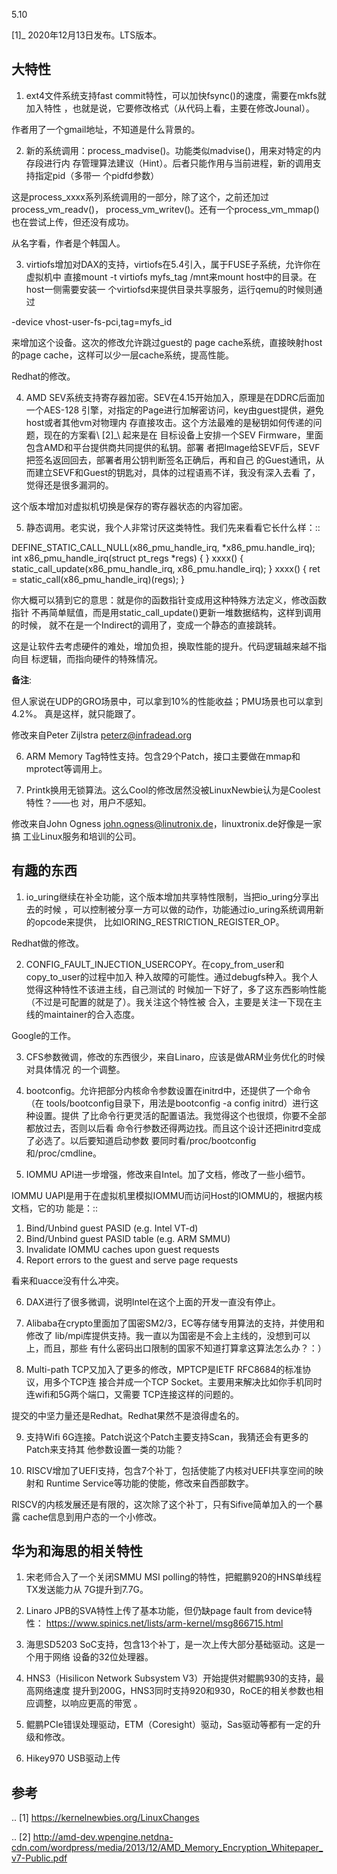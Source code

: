     
5.10

[1]_ 2020年12月13日发布。LTS版本。

## 大特性

1. ext4文件系统支持fast commit特性，可以加快fsync()的速度，需要在mkfs就加入特性
  ，也就是说，它要修改格式（从代码上看，主要在修改Jounal）。

  作者用了一个gmail地址，不知道是什么背景的。

2. 新的系统调用：process_madvise()。功能类似madvise()，用来对特定的内存段进行内
  存管理算法建议（Hint）。后者只能作用与当前进程，新的调用支持指定pid（多带一
  个pidfd参数）

  这是process_xxxx系列系统调用的一部分，除了这个，之前还加过process_vm_readv()，
  process_vm_writev()。还有一个process_vm_mmap()也在尝试上传，但还没有成功。

  从名字看，作者是个韩国人。

3. virtiofs增加对DAX的支持，virtiofs在5.4引入，属于FUSE子系统，允许你在虚拟机中
  直接mount -t virtiofs myfs_tag /mnt来mount host中的目录。在host一侧需要安装一
  个virtiofsd来提供目录共享服务，运行qemu的时候则通过

  -device vhost-user-fs-pci,tag=myfs_id

  来增加这个设备。这次的修改允许跳过guest的
  page cache系统，直接映射host的page cache，这样可以少一层cache系统，提高性能。

  Redhat的修改。

4. AMD SEV系统支持寄存器加密。SEV在4.15开始加入，原理是在DDRC后面加一个AES-128
  引擎，对指定的Page进行加解密访问，key由guest提供，避免host或者其他vm对物理内
  存直接攻击。这个方法最难的是秘钥如何传递的问题，现在的方案看\ [2]_\ 起来是在
  目标设备上安排一个SEV Firmware，里面包含AMD和平台提供商共同提供的私钥。部署
  者把Image给SEVF后，SEVF把签名返回回去，部署者用公钥判断签名正确后，再和自己
  的Guest通讯，从而建立SEVF和Guest的钥匙对，具体的过程语焉不详，我没有深入去看
  了，觉得还是很多漏洞的。

  这个版本增加对虚拟机切换是保存的寄存器状态的内容加密。

5. 静态调用。老实说，我个人非常讨厌这类特性。我们先来看看它长什么样：::

  DEFINE_STATIC_CALL_NULL(x86_pmu_handle_irq,  *x86_pmu.handle_irq);
  int x86_pmu_handle_irq(struct pt_regs *regs) {
  }
  xxxx() {
  static_call_update(x86_pmu_handle_irq, x86_pmu.handle_irq);
  }
  xxxx() {
  ret = static_call(x86_pmu_handle_irq)(regs);
  }

  你大概可以猜到它的意思：就是你的函数指针变成用这种特殊方法定义，修改函数指针
  不再简单赋值，而是用static_call_update()更新一堆数据结构，这样到调用的时候，
  就不在是一个Indirect的调用了，变成一个静态的直接跳转。

  这是让软件去考虑硬件的难处，增加负担，换取性能的提升。代码逻辑越来越不指向目
  标逻辑，而指向硬件的特殊情况。

  **备注**:

  但人家说在UDP的GRO场景中，可以拿到10%的性能收益；PMU场景也可以拿到4.2%。
  真是这样，就只能跟了。

  修改来自Peter Zijlstra <peterz@infradead.org>

6. ARM Memory Tag特性支持。包含29个Patch，接口主要做在mmap和mprotect等调用上。

7. Printk换用无锁算法。这么Cool的修改居然没被LinuxNewbie认为是Coolest特性？——也
  对，用户不感知。

  修改来自John Ogness <john.ogness@linutronix.de>，linuxtronix.de好像是一家搞
  工业Linux服务和培训的公司。
  
## 有趣的东西

1. io_uring继续在补全功能，这个版本增加共享特性限制，当把io_uring分享出去的时候
  ，可以控制被分享一方可以做的动作，功能通过io_uring系统调用新的opcode来提供，
  比如IORING_RESTRICTION_REGISTER_OP。

  Redhat做的修改。

2. CONFIG_FAULT_INJECTION_USERCOPY。在copy_from_user和copy_to_user的过程中加入
  种入故障的可能性。通过debugfs种入。我个人觉得这种特性不该进主线，自己测试的
  时候加一下好了，多了这东西影响性能（不过是可配置的就是了）。我关注这个特性被
  合入，主要是关注一下现在主线的maintainer的合入态度。

  Google的工作。

3. CFS参数微调，修改的东西很少，来自Linaro，应该是做ARM业务优化的时候对具体情况
  的一个调整。

4. bootconfig。允许把部分内核命令参数设置在initrd中，还提供了一个命令（在
  tools/bootconfig目录下，用法是bootconfig -a config initrd）进行这种设置。提供
  了比命令行更灵活的配置语法。我觉得这个也很烦，你要不全部都放过去，否则以后看
  命令行参数还得两边找。而且这个设计还把initrd变成了必选了。以后要知道启动参数
  要同时看/proc/bootconfig和/proc/cmdline。

5. IOMMU API进一步增强，修改来自Intel。加了文档，修改了一些小细节。

  IOMMU UAPI是用于在虚拟机里模拟IOMMU而访问Host的IOMMU的，根据内核文档，它的功
  能是：::

  1. Bind/Unbind guest PASID (e.g. Intel VT-d)
  2. Bind/Unbind guest PASID table (e.g. ARM SMMU)
  3. Invalidate IOMMU caches upon guest requests
  4. Report errors to the guest and serve page requests

  看来和uacce没有什么冲突。

6. DAX进行了很多微调，说明Intel在这个上面的开发一直没有停止。

7. Alibaba在crypto里面加了国密SM2/3，EC等存储专用算法的支持，并使用和修改了
  lib/mpi库提供支持。我一直以为国密是不会上主线的，没想到可以上，而且，那些
  有什么密码出口限制的国家不知道打算拿这算法怎么办？：）

8. Multi-path TCP又加入了更多的修改，MPTCP是IETF RFC8684的标准协议，用多个TCP连
  接合并成一个TCP Socket。主要用来解决比如你手机同时连wifi和5G两个端口，又需要
  TCP连接这样的问题的。

  提交的中坚力量还是Redhat。Redhat果然不是浪得虚名的。

9. 支持Wifi 6G连接。Patch说这个Patch主要支持Scan，我猜还会有更多的Patch来支持其
  他参数设置一类的功能？

10. RISCV增加了UEFI支持，包含7个补丁，包括使能了内核对UEFI共享空间的映射和
  Runtime Service等功能的使能，修改来自西部数字。

  RISCV的内核发展还是有限的，这次除了这个补丁，只有Sifive简单加入的一个暴露
  cache信息到用户态的一个小修改。

## 华为和海思的相关特性
1. 宋老师合入了一个关闭SMMU MSI polling的特性，把鲲鹏920的HNS单线程TX发送能力从
  7G提升到7.7G。

2. Linaro JPB的SVA特性上传了基本功能，但仍缺page fault from device特性：
  https://www.spinics.net/lists/arm-kernel/msg866715.html

3. 海思SD5203 SoC支持，包含13个补丁，是一次上传大部分基础驱动。这是一个用于网络
  设备的32位处理器。

4. HNS3（Hisilicon Network Subsystem V3）开始提供对鲲鹏930的支持，最高网络速度
  提升到200G，HNS3同时支持920和930，RoCE的相关参数也相应调整，以响应更高的带宽
  。

5. 鲲鹏PCIe错误处理驱动，ETM（Coresight）驱动，Sas驱动等都有一定的升级和修改。

6. Hikey970 USB驱动上传

## 参考
.. [1] https://kernelnewbies.org/LinuxChanges

.. [2] http://amd-dev.wpengine.netdna-cdn.com/wordpress/media/2013/12/AMD_Memory_Encryption_Whitepaper_v7-Public.pdf
